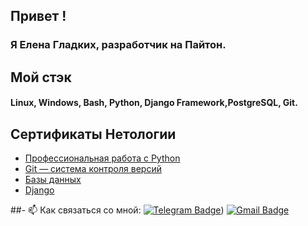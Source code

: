 ## Привет !
### Я Елена Гладких, разработчик на Пайтон.

## Мой стэк
#### Linux, Windows, Bash, Python, Django Framework,PostgreSQL, Git.


## Сертификаты Нетологии

 * [Профессиональная работа с Python](https://netology.ru/backend/api/user/programs/29956/pdf_certificate)
 * [Git — система контроля версий](https://netology.ru/backend/api/user/programs/27308/pdf_certificate)
 * [Базы данных](https://netology.ru/backend/api/user/programs/29949/pdf_certificate)
 * [Django](https://netology.ru/backend/api/user/programs/29808/pdf_certificate)
 

##- :mailbox: Как связаться со мной: [![Telegram Badge](https://img.shields.io/badge/-ElenaGladkih-blue?style=flat&logo=Telegram&logoColor=white)](https://t.me/Glhelena)) [![Gmail Badge](https://img.shields.io/badge/-Gmail-red?style=flat&logo=Gmail&logoColor=white)](mailto:gladkihelena0110@gmail.com)
